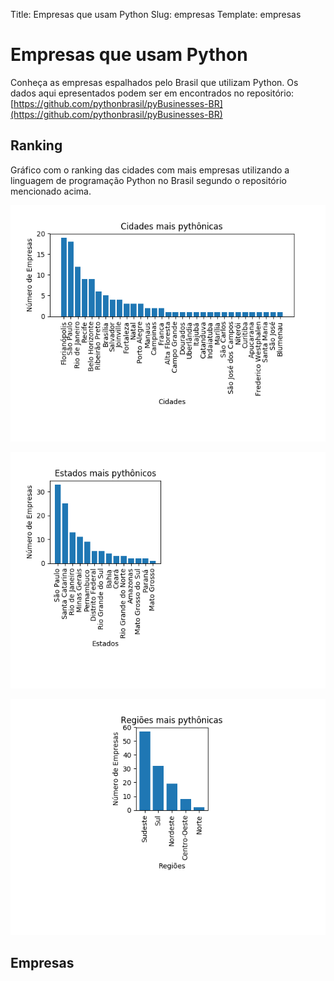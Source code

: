 Title: Empresas que usam Python
Slug: empresas
Template: empresas


# Empresas que usam Python

Conheça as empresas espalhados pelo Brasil que utilizam Python.
Os dados aqui epresentados podem ser em encontrados no repositório: [https://github.com/pythonbrasil/pyBusinesses-BR](https://github.com/pythonbrasil/pyBusinesses-BR)

## Ranking

Gráfico com o ranking das cidades com mais empresas utilizando a linguagem de programação Python no Brasil segundo o repositório mencionado acima.

![cidades](https://raw.githubusercontent.com/pythonbrasil/pyBusinesses-BR/master/ranking/ranking_cities.png)

![estados](https://raw.githubusercontent.com/pythonbrasil/pyBusinesses-BR/master/ranking/ranking_states.png)

![regiões](https://raw.githubusercontent.com/pythonbrasil/pyBusinesses-BR/master/ranking/ranking_regions.png)

## Empresas
